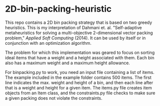 # 2D-bin-packing-heuristic
This repo contains a 2D bin packing strategy that is based on two greedy heuristics.
This is my interpretation of Dahmani et. al. "Self-adaptive metaheuristics for solving
a multi-objective 2-dimensional vector packing problem," *Applied Soft Computing* (2014).
It can be used by itself or in conjunction with an optimization algorithm. 

The problem for which this implementation was geared to focus on sorting ideal items
that have a weight and a height associated with them. Each bin also has a maximum weight
and a maximum height allowance. 

For binpacking.py to work, you need an input file containing a list of items. The example 
included in the example folder contains 500 items. The first line indicates the max. weight
and height of a bin, and then each line after that is a weight and height for a given item.
The items.py file creates item objects from an Item class, and the constraints.py file
checks to make sure a given packing does not violate the constraints.
